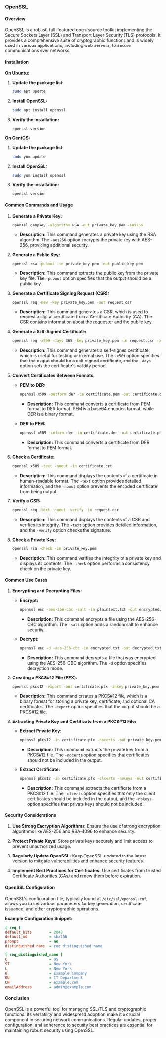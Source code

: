 ### OpenSSL

#### Overview
OpenSSL is a robust, full-featured open-source toolkit implementing the Secure Sockets Layer (SSL) and Transport Layer Security (TLS) protocols. It provides a comprehensive suite of cryptographic functions and is widely used in various applications, including web servers, to secure communications over networks.

#### Installation
**On Ubuntu:**

1. **Update the package list:**
   ```bash
   sudo apt update
   ```

2. **Install OpenSSL:**
   ```bash
   sudo apt install openssl
   ```

3. **Verify the installation:**
   ```bash
   openssl version
   ```

**On CentOS:**

1. **Update the package list:**
   ```bash
   sudo yum update
   ```

2. **Install OpenSSL:**
   ```bash
   sudo yum install openssl
   ```

3. **Verify the installation:**
   ```bash
   openssl version
   ```

#### Common Commands and Usage

1. **Generate a Private Key:**
   ```bash
   openssl genpkey -algorithm RSA -out private_key.pem -aes256
   ```
   - **Description:** This command generates a private key using the RSA algorithm. The `-aes256` option encrypts the private key with AES-256, providing additional security.

2. **Generate a Public Key:**
   ```bash
   openssl rsa -pubout -in private_key.pem -out public_key.pem
   ```
   - **Description:** This command extracts the public key from the private key file. The `-pubout` option specifies that the output should be a public key.

3. **Generate a Certificate Signing Request (CSR):**
   ```bash
   openssl req -new -key private_key.pem -out request.csr
   ```
   - **Description:** This command generates a CSR, which is used to request a digital certificate from a Certificate Authority (CA). The CSR contains information about the requester and the public key.

4. **Generate a Self-Signed Certificate:**
   ```bash
   openssl req -x509 -days 365 -key private_key.pem -in request.csr -out certificate.crt
   ```
   - **Description:** This command generates a self-signed certificate, which is useful for testing or internal use. The `-x509` option specifies that the output should be a self-signed certificate, and the `-days` option sets the certificate's validity period.

5. **Convert Certificates Between Formats:**
   - **PEM to DER:**
     ```bash
     openssl x509 -outform der -in certificate.pem -out certificate.der
     ```
     - **Description:** This command converts a certificate from PEM format to DER format. PEM is a base64 encoded format, while DER is a binary format.
   
   - **DER to PEM:**
     ```bash
     openssl x509 -inform der -in certificate.der -out certificate.pem
     ```
     - **Description:** This command converts a certificate from DER format to PEM format.

6. **Check a Certificate:**
   ```bash
   openssl x509 -text -noout -in certificate.crt
   ```
   - **Description:** This command displays the contents of a certificate in human-readable format. The `-text` option provides detailed information, and the `-noout` option prevents the encoded certificate from being output.

7. **Verify a CSR:**
   ```bash
   openssl req -text -noout -verify -in request.csr
   ```
   - **Description:** This command displays the contents of a CSR and verifies its integrity. The `-text` option provides detailed information, and the `-verify` option checks the signature.

8. **Check a Private Key:**
   ```bash
   openssl rsa -check -in private_key.pem
   ```
   - **Description:** This command verifies the integrity of a private key and displays its contents. The `-check` option performs a consistency check on the private key.

#### Common Use Cases

1. **Encrypting and Decrypting Files:**
   - **Encrypt:**
     ```bash
     openssl enc -aes-256-cbc -salt -in plaintext.txt -out encrypted.txt
     ```
     - **Description:** This command encrypts a file using the AES-256-CBC algorithm. The `-salt` option adds a random salt to enhance security.
   
   - **Decrypt:**
     ```bash
     openssl enc -d -aes-256-cbc -in encrypted.txt -out decrypted.txt
     ```
     - **Description:** This command decrypts a file that was encrypted using the AES-256-CBC algorithm. The `-d` option specifies decryption mode.

2. **Creating a PKCS#12 File (PFX):**
   ```bash
   openssl pkcs12 -export -out certificate.pfx -inkey private_key.pem -in certificate.crt -certfile ca_bundle.crt
   ```
   - **Description:** This command creates a PKCS#12 file, which is a binary format for storing a private key, certificate, and optional CA certificates. The `-export` option specifies that the output should be a PKCS#12 file.

3. **Extracting Private Key and Certificate from a PKCS#12 File:**
   - **Extract Private Key:**
     ```bash
     openssl pkcs12 -in certificate.pfx -nocerts -out private_key.pem
     ```
     - **Description:** This command extracts the private key from a PKCS#12 file. The `-nocerts` option specifies that certificates should not be included in the output.
   
   - **Extract Certificate:**
     ```bash
     openssl pkcs12 -in certificate.pfx -clcerts -nokeys -out certificate.crt
     ```
     - **Description:** This command extracts the certificate from a PKCS#12 file. The `-clcerts` option specifies that only the client certificates should be included in the output, and the `-nokeys` option specifies that private keys should not be included.

#### Security Considerations

1. **Use Strong Encryption Algorithms:**
   Ensure the use of strong encryption algorithms like AES-256 and RSA-4096 to enhance security.

2. **Protect Private Keys:**
   Store private keys securely and limit access to prevent unauthorized usage.

3. **Regularly Update OpenSSL:**
   Keep OpenSSL updated to the latest version to mitigate vulnerabilities and enhance security features.

4. **Implement Best Practices for Certificates:**
   Use certificates from trusted Certificate Authorities (CAs) and renew them before expiration.

#### OpenSSL Configuration

OpenSSL's configuration file, typically found at `/etc/ssl/openssl.cnf`, allows you to set various parameters for key generation, certificate issuance, and other cryptographic operations.

**Example Configuration Snippet:**
```ini
[ req ]
default_bits        = 2048
default_md          = sha256
prompt              = no
distinguished_name  = req_distinguished_name

[ req_distinguished_name ]
C                   = US
ST                  = New York
L                   = New York
O                   = Example Company
OU                  = IT Department
CN                  = example.com
emailAddress        = admin@example.com
```

#### Conclusion

OpenSSL is a powerful tool for managing SSL/TLS and cryptographic functions. Its versatility and widespread adoption make it a crucial component in securing network communications. Regular updates, proper configuration, and adherence to security best practices are essential for maintaining robust security using OpenSSL.
